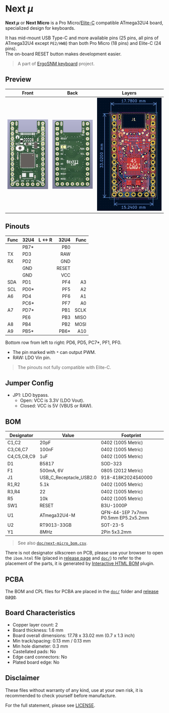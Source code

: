 # Next *μ*

**Next *μ*** or **Next Micro** is a Pro Micro/[Elite-C](https://deskthority.net/wiki/Elite-C) compatible ATmega32U4 board, specialized design for keyboards.

It has mid-mount USB Type-C and more available pins (25 pins, all pins of ATmega32U4 except `PE2/HWB`) than both Pro Micro (18 pins) and Elite-C (24 pins).  
The on-board RESET button makes development easier.

> A part of [ErgoSNM keyboard](https://github.com/siderakb/ergo-snm-keyboard) project.  

## Preview

| Front                           | Back                           | Layers                    |
| ------------------------------- | ------------------------------ | ------------------------- |
| ![](./doc/pcb_render_front.jpg) | ![](./doc/pcb_render_back.jpg) | ![](./doc/pcb_layers.jpg) |


## Pinouts
| Func | 32U4  | L <-> R |  32U4 | Func |
| :--- | :---- | :-----: | ----: | ---: |
|      | PB7\* |         |   PB0 |      |
| TX   | PD3   |         |   RAW |      |
| RX   | PD2   |         |   GND |      |
|      | GND   |         | RESET |      |
|      | GND   |         |   VCC |      |
| SDA  | PD1   |         |   PF4 |   A3 |
| SCL  | PD0\* |         |   PF5 |   A2 |
| A6   | PD4   |         |   PF6 |   A1 |
|      | PC6\* |         |   PF7 |   A0 |
| A7   | PD7\* |         |   PB1 | SCLK |
|      | PE6   |         |   PB3 | MISO |
| A8   | PB4   |         |   PB2 | MOSI |
| A9   | PB5\* |         | PB6\* |  A10 |

Bottom row from left to right: PD6, PD5, PC7\*, PF1, PF0.

- The pin marked with `*` can output PWM.
- RAW: LDO Vin pin.

> The pinouts not fully compatible with Elite-C.

## Jumper Config

- JP1: LDO bypass.
  - Open: VCC is 3.3V (LDO Vout).
  - Closed: VCC is 5V (VBUS or RAW). 

## BOM

| Designator  | Value                   | Footprint                           |
| ----------- | ----------------------- | ----------------------------------- |
| C1,C2       | 20pF                    | 0402 (1005 Metric)                  |
| C3,C6,C7    | 100nF                   | 0402 (1005 Metric)                  |
| C4,C5,C8,C9 | 1uF                     | 0402 (1005 Metric)                  |
| D1          | B5817                   | SOD-323                             |
| F1          | 500mA, 6V               | 0805 (2012 Metric)                  |
| J1          | USB_C_Receptacle_USB2.0 | 918-418K2024S40000                  |
| R1,R2       | 5.1k                    | 0402 (1005 Metric)                  |
| R3,R4       | 22                      | 0402 (1005 Metric)                  |
| R5          | 10k                     | 0402 (1005 Metric)                  |
| SW1         | RESET                   | B3U-1000P                           |
| U1          | ATmega32U4-M            | QFN-44-1EP 7x7mm P0.5mm EP5.2x5.2mm |
| U2          | RT9013-33GB             | SOT-23-5                            |
| Y1          | 8MHz                    | 2Pin 5x3.2mm                        |
> See also [`doc/next-micro_bom.csv`](./doc/next-micro_bom.csv).

There is not designator silkscreen on PCB, please use your browser to open the `ibom.html` file (placed in [release page][release] and [`doc/`](./doc/)) to refer to the placement of the parts, it is generated by [Interactive HTML BOM](https://github.com/openscopeproject/InteractiveHtmlBom) plugin.

## PCBA

The BOM and CPL files for PCBA are placed in the [`doc/`](./doc/) folder and [release page][release].

## Board Characteristics

- Copper layer count: 2
- Board thickness: 1.6 mm
- Board overall dimensions: 17.78 x 33.02 mm (0.7 x 1.3 inch)
- Min track/spacing: 0.13 mm / 0.13 mm
- Min hole diameter: 0.3 mm
- Castellated pads: No
- Edge card connectors: No
- Plated board edge: No

## Disclaimer

These files without warranty of any kind, use at your own risk, it is recommended to check yourself before manufacture.

For the full statement, please see [LICENSE](./LICENSE).

[release]: https://github.com/ziteh/next-micro/releases

